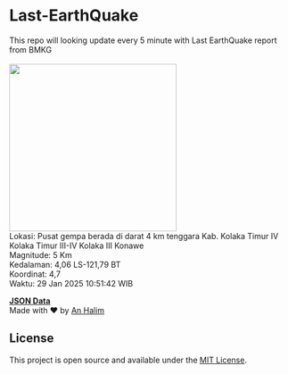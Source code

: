 # Last-EarthQuake
This repo will looking update every 5 minute with Last EarthQuake report from BMKG
<br>
<br>
<img src="undefined" width="300"/>
<br>
Lokasi: Pusat gempa berada di darat 4 km tenggara Kab. Kolaka Timur  IV Kolaka Timur III-IV Kolaka III Konawe <br>
Magnitude: 5 Km <br>
Kedalaman: 4,06 LS-121,79 BT <br>
Koordinat: 4,7 <br>
Waktu: 29 Jan 2025 10:51:42 WIB <br>

<a href="./data/data.json">**JSON Data**</a>
<br>
Made with ❤️ by <a href="https://github.com/an-halim">An Halim</a>
## License

This project is open source and available under the [MIT License](LICENSE).
